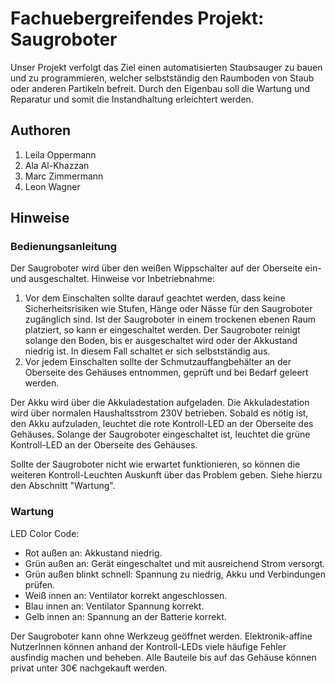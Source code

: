 # Fachuebergreifendes Projekt: Saugroboter

Unser Projekt verfolgt das Ziel einen automatisierten Staubsauger zu bauen und zu programmieren, welcher selbstständig den Raumboden von Staub oder anderen Partikeln befreit. Durch den Eigenbau soll die Wartung und Reparatur und somit die Instandhaltung erleichtert werden.

## Authoren

1. Leila Oppermann
2. Ala Al-Khazzan
3. Marc Zimmermann
4. Leon Wagner

## Hinweise

### Bedienungsanleitung

Der Saugroboter wird über den weißen Wippschalter auf der Oberseite ein- und ausgeschaltet.
Hinweise vor Inbetriebnahme:
1. Vor dem Einschalten sollte darauf geachtet werden, dass keine Sicherheitsrisiken wie Stufen, Hänge oder Nässe für den Saugroboter zugänglich sind. Ist der Saugroboter in einem trockenen ebenen Raum platziert, so kann er eingeschaltet werden. Der Saugroboter reinigt solange den Boden, bis er ausgeschaltet wird oder der Akkustand niedrig ist. In diesem Fall schaltet er sich selbstständig aus.
2. Vor jedem Einschalten sollte der Schmutzauffangbehälter an der Oberseite des Gehäuses entnommen, geprüft und bei Bedarf geleert werden.

Der Akku wird über die Akkuladestation aufgeladen. Die Akkuladestation wird über normalen Haushaltsstrom 230V betrieben. Sobald es nötig ist, den Akku aufzuladen, leuchtet die rote Kontroll-LED an der Oberseite des Gehäuses. Solange der Saugroboter eingeschaltet ist, leuchtet die grüne Kontroll-LED an der Oberseite des Gehäuses.

Sollte der Saugroboter nicht wie erwartet funktionieren, so können die weiteren Kontroll-Leuchten Auskunft über das Problem geben. Siehe hierzu den Abschnitt "Wartung".

### Wartung

LED Color Code:
- Rot außen an: Akkustand niedrig.
- Grün außen an: Gerät eingeschaltet und mit ausreichend Strom versorgt.
- Grün außen blinkt schnell: Spannung zu niedrig, Akku und Verbindungen prüfen.
- Weiß innen an: Ventilator korrekt angeschlossen.
- Blau innen an: Ventilator Spannung korrekt.
- Gelb innen an: Spannung an der Batterie korrekt.

Der Saugroboter kann ohne Werkzeug geöffnet werden. Elektronik-affine NutzerInnen können anhand der Kontroll-LEDs viele häufige Fehler ausfindig machen und beheben. Alle Bauteile bis auf das Gehäuse können privat unter 30€ nachgekauft werden.
